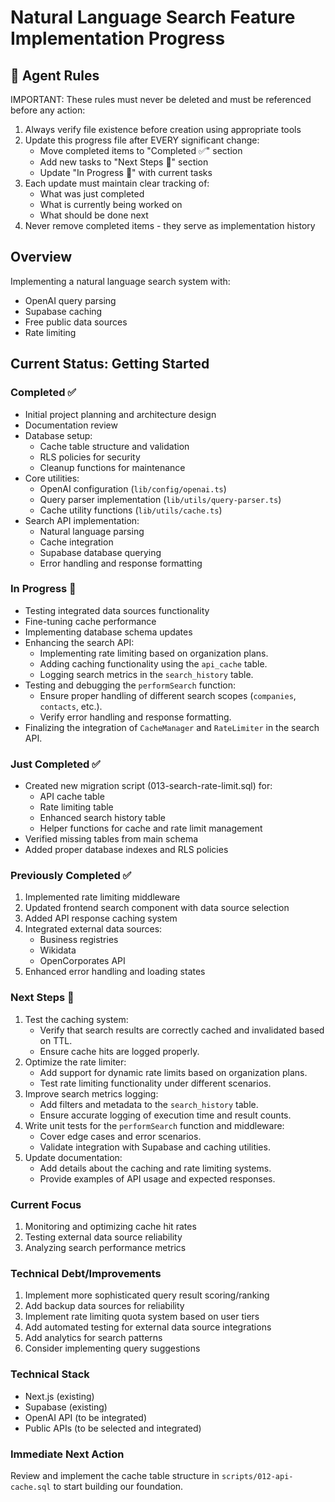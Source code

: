 # Natural Language Search Feature Implementation Progress

## 🤖 Agent Rules
IMPORTANT: These rules must never be deleted and must be referenced before any action:
1. Always verify file existence before creation using appropriate tools
2. Update this progress file after EVERY significant change:
   - Move completed items to "Completed ✅" section
   - Add new tasks to "Next Steps 📝" section
   - Update "In Progress 🚧" with current tasks
3. Each update must maintain clear tracking of:
   - What was just completed
   - What is currently being worked on
   - What should be done next
4. Never remove completed items - they serve as implementation history

## Overview
Implementing a natural language search system with:
- OpenAI query parsing
- Supabase caching
- Free public data sources
- Rate limiting

## Current Status: Getting Started

### Completed ✅
- Initial project planning and architecture design
- Documentation review
- Database setup:
  - Cache table structure and validation
  - RLS policies for security
  - Cleanup functions for maintenance
- Core utilities:
  - OpenAI configuration (`lib/config/openai.ts`)
  - Query parser implementation (`lib/utils/query-parser.ts`)
  - Cache utility functions (`lib/utils/cache.ts`)
- Search API implementation:
  - Natural language parsing
  - Cache integration
  - Supabase database querying
  - Error handling and response formatting

### In Progress 🚧
- Testing integrated data sources functionality
- Fine-tuning cache performance
- Implementing database schema updates
- Enhancing the search API:
  - Implementing rate limiting based on organization plans.
  - Adding caching functionality using the `api_cache` table.
  - Logging search metrics in the `search_history` table.
- Testing and debugging the `performSearch` function:
  - Ensure proper handling of different search scopes (`companies`, `contacts`, etc.).
  - Verify error handling and response formatting.
- Finalizing the integration of `CacheManager` and `RateLimiter` in the search API.

### Just Completed ✅
- Created new migration script (013-search-rate-limit.sql) for:
  - API cache table
  - Rate limiting table
  - Enhanced search history table
  - Helper functions for cache and rate limit management
- Verified missing tables from main schema
- Added proper database indexes and RLS policies

### Previously Completed ✅
1. Implemented rate limiting middleware
2. Updated frontend search component with data source selection
3. Added API response caching system
4. Integrated external data sources:
   - Business registries
   - Wikidata
   - OpenCorporates API
5. Enhanced error handling and loading states

### Next Steps 📝
1. Test the caching system:
   - Verify that search results are correctly cached and invalidated based on TTL.
   - Ensure cache hits are logged properly.
2. Optimize the rate limiter:
   - Add support for dynamic rate limits based on organization plans.
   - Test rate limiting functionality under different scenarios.
3. Improve search metrics logging:
   - Add filters and metadata to the `search_history` table.
   - Ensure accurate logging of execution time and result counts.
4. Write unit tests for the `performSearch` function and middleware:
   - Cover edge cases and error scenarios.
   - Validate integration with Supabase and caching utilities.
5. Update documentation:
   - Add details about the caching and rate limiting systems.
   - Provide examples of API usage and expected responses.

### Current Focus
1. Monitoring and optimizing cache hit rates
2. Testing external data source reliability
3. Analyzing search performance metrics

### Technical Debt/Improvements
1. Implement more sophisticated query result scoring/ranking
2. Add backup data sources for reliability
3. Implement rate limiting quota system based on user tiers
4. Add automated testing for external data source integrations
3. Add analytics for search patterns
4. Consider implementing query suggestions

### Technical Stack
- Next.js (existing)
- Supabase (existing)
- OpenAI API (to be integrated)
- Public APIs (to be selected and integrated)

### Immediate Next Action
Review and implement the cache table structure in `scripts/012-api-cache.sql` to start building our foundation.
